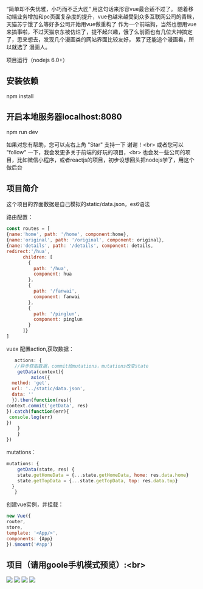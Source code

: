 “简单却不失优雅，小巧而不乏大匠”
用这句话来形容vue最合适不过了。
随着移动端业务增加和pc页面复杂度的提升，vue也越来越受到众多互联网公司的青睐，天猫苏宁饿了么等好多公司开始用vue做重构了
作为一个前端狗，当然也想用vue来搞事啦，不过天猫京东被仿烂了，提不起兴趣，饿了么前面也有几位大神搞定了，思来想去，发现几个漫画类的网站界面比较友好，
累了还能追个漫画看，所以就选了 漫画人。

项目运行（nodejs 6.0+）

## 安装依赖
npm install

## 开启本地服务器localhost:8080
npm run dev

如果对您有帮助，您可以点右上角 "Star" 支持一下 谢谢！\<br>
或者您可以 "follow" 一下，我会发更多关于前端的好玩的项目，\<br>
也会发一些公司的项目，比如微信小程序，或者reactjs的项目，初步设想回头把nodejs学了，用这个做后台

## 项目简介
这个项目的界面数据是自己模拟的static/data.json，es6语法 

路由配置：
```javascript
const routes = [
{name:'home', path: '/home', component:home},
{name:'original', path: '/original', component: original},
{name:'details', path: '/details', component: details,
redirect:'/hua',
      children: [
        {
          path: '/hua',
          component: hua
        },
        {
          path: '/fanwai',
          component: fanwai
        },
        {
          path: '/pinglun',
          component: pinglun
        }
      ]}
]
```

vuex 配置action,获取数据：
```javascript
   actions: {
   //异步获取数据，commit给mutations，mutations改变state
	getData(context){
		 axios({
  method: 'get',
  url: '../static/data.json',
  data: ''
  }).then(function(res){
context.commit('getData', res)
}).catch(function(err){
 console.log(err)
})        
	}       
    }
})
```
mutations：
```javascript
mutations: {
 	getData(state, res) {
    state.getHomeData = {...state.getHomeData, home: res.data.home}
    state.getTopData = {...state.getTopData, top: res.data.top}
  }
   }
  ``` 
  创建vue实例，并挂载：
  ```javascript
  new Vue({
router,
store,
template: '<App/>',
components: {App}
}).$mount('#app')
```
## 项目（请用goole手机模式预览）:\<br>

![](https://github.com/dongtianqi/manhuaren/raw/master/gitImg/home.png) 
![](https://github.com/dongtianqi/manhuaren/raw/master/gitImg/home1.png) 
![](https://github.com/dongtianqi/manhuaren/raw/master/gitImg/details.png) 
![](https://github.com/dongtianqi/manhuaren/raw/master/gitImg/more.png)  


